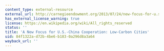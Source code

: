 ```yaml
---
content_type: external-resource
external_url: http://carnegieendowment.org/2013/07/24/new-focus-for-u.s.-china-cooperation-low-carbon-cities/ggf3
has_external_license_warning: true
license: https://en.wikipedia.org/wiki/All_rights_reserved
status: ''
title: 'A New Focus for U.S.-China Cooperation: Low-Carbon Cities'
uid: 84f1322a-d72b-4be6-b183-0a296d8a3a64
wayback_url: ''
---
```

